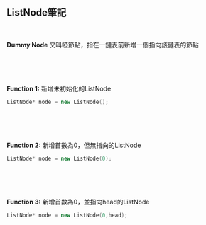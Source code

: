 ## ListNode筆記

<br>

**Dummy Node**
又叫啞節點，指在一鏈表前新增一個指向該鏈表的節點

<br><br><br>

**Function 1:**
新增未初始化的ListNode
```CPP
ListNode* node = new ListNode();
```

<br><br><br>

**Function 2:**
新增首數為0，但無指向的ListNode
```CPP
ListNode* node = new ListNode(0);
```

<br><br><br>

**Function 3:**
新增首數為0，並指向head的ListNode
```CPP
ListNode* node = new ListNode(0,head);
```
